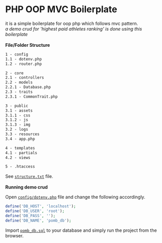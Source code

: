 # PHP OOP MVC Boilerplate

it is a simple boilerplate for oop php which follows mvc pattern.
\
*a demo crud for 'highest paid athletes ranking' is done using this boilerplate*
\
\
**File/Folder Structure**

```html
1 - config
1.1 - dotenv.php
1.2 - router.php

2 - core
2.1 - controllers
2.2 - models
2.2.1 - Database.php
2.3 - traits
2.3.1 - CommonTrait.php

3 - public
3.1 - assets
3.1.1 - css
3.1.2 - js
3.1.3 - img
3.2 - logs
3.3 - resources
3.4 - app.php

4 - templates
4.1 - partials
4.2 - views

5 - .htaccess
```

See [`structure.txt`](https://github.com/mohdamanotali/php_oop_mvc_boilerplate/blob/main/structure.txt) file.
\
\
**Running demo crud**

Open [`config/dotenv.php`](https://github.com/mohdamanotali/php_oop_mvc_boilerplate/blob/master/config/dotenv.php) file and change the following accordingly.

```php
define('DB_HOST', 'localhost');
define('DB_USER', 'root');
define('DB_PASS', '');
define('DB_NAME', 'pomb_db');
```

Import [`pomb_db.sql`](https://github.com/mohdamanotali/php_oop_mvc_boilerplate/blob/main/pomb_db.sql) to your database and simply run the project from the browser.
